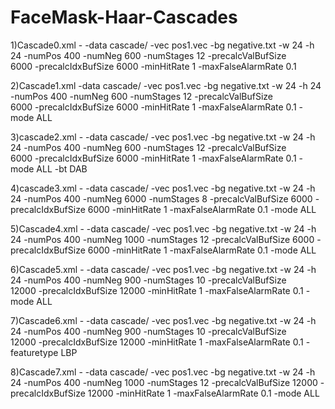 # FaceMask-Haar-Cascades


1)Cascade0.xml - -data cascade/ -vec pos1.vec -bg negative.txt -w 24 -h 24  -numPos 400 -numNeg 600 -numStages 12 -precalcValBufSize  
6000 -precalcIdxBufSize 6000 -minHitRate 1 -maxFalseAlarmRate 0.1

2)Cascade1.xml -data cascade/ -vec pos1.vec -bg negative.txt -w 24 -h 24  -numPos 400 -numNeg 600 -numStages 12 -precalcValBufSize  
6000 -precalcIdxBufSize 6000 -minHitRate 1 -maxFalseAlarmRate 0.1 -mode ALL    

3)cascade2.xml - -data cascade/ -vec pos1.vec -bg negative.txt -w 24 -h 24  -numPos 400 -numNeg 600 -numStages 12 -precalcValBufSize  
6000 -precalcIdxBufSize 6000 -minHitRate 1 -maxFalseAlarmRate 0.1 -mode ALL -bt DAB

4)cascade3.xml - -data cascade/ -vec pos1.vec -bg negative.txt -w 24 -h 24  -numPos 400 -numNeg 6000 
-numStages 8 -precalcValBufSize  6000 -precalcIdxBufSize 6000 -minHitRate 1 -maxFalseAlarmRate 0.1 -mode ALL 

5)Cascade4.xml - -data cascade/ -vec pos1.vec -bg negative.txt -w 24 -h 24  -numPos 400 -numNeg 1000 -numStages 12 -precalcValBufSize 
 6000 -precalcIdxBufSize 6000 -minHitRate 1 -maxFalseAlarmRate 0.1 -mode ALL  

6)Cascade5.xml - -data cascade/ -vec pos1.vec -bg negative.txt -w 24 -h 24  -numPos 400 -numNeg 900 -numStages 10 -precalcValBufSize  
12000 -precalcIdxBufSize 12000 -minHitRate 1 -maxFalseAlarmRate 0.1 -mode ALL 

7)Cascade6.xml - -data cascade/ -vec pos1.vec -bg negative.txt -w 24 -h 24  -numPos 400 -numNeg 900 -numStages 10 -precalcValBufSize  
12000 -precalcIdxBufSize 12000 -minHitRate 1 -maxFalseAlarmRate 0.1 -featuretype 
LBP

8)Cascade7.xml - -data cascade/ -vec pos1.vec -bg negative.txt -w 24 -h 24  -numPos 400 -numNeg 1000 -numStages 12 -precalcValBufSize  12000 -precalcIdxBufSize 12000 -minHitRate 1 -maxFalseAlarmRate 0.1 -mode ALL
